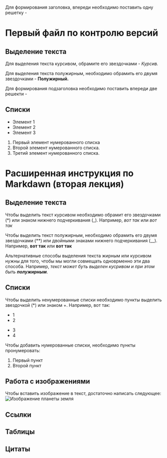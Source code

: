 Для формирования заголовка, впереди необходимо поставить одну решетку - 
# Первый файл по контролю версий

## Выделение текста

Для выделения текста курсивом, обрамите его звездочками - *Курсив.*

Для выделения текста полужирным, необходимо обрамить его двумя звездочками - **Полужирный.**

Для формирования подзаголовка необходимо поставить впереди две решекти - 
## Списки

* Элемент 1
* Элемент 2
* Элемент 3

1. Первый элемент нумерованного списка
2. Второй элемент нумерованного списка.
3. Третий элемент нумерованного списка.

# Расширенная инструкция по Markdawn (вторая лекция)

## Выделение текста

Чтобы выделить текст курсивом необходимо обрамит его звездочками (*) или знаком нижнего подчеркивания (_). Например, *вот так* или _вот так_

Чтобы выделить текст полужирным, необходимо обрамить его двумя звездочками (**) или двойными знаками нижнего подчеркивания (__). Например, **вот так** или  __вот так__

Альтернативные способы выделения текста жирным или курсивом нужны для того, чтобы мы могли совмещать одноврменно эти два способа. Например,
_текст может буть выделен кусривом и при этом быть **полужирным**_.

## Списки
Чтобы выделить ненумерованные списки необходимо пункты выделить звездочкой (*) или знаком +. Например, вот так:
* 1
* 2
+ 3
+ 4

Чтобы добавить нумерованные списки, необходимо пункты пронумеровать:
1. Первый  пункт
2. Второй пункт



## Работа с изображениями

Чтобы вставить изображение в текст, достаточно написать следующее:
![Изображение планеты земля](zemlia.jpg)

## Ссылки

## Таблицы

## Цитаты


